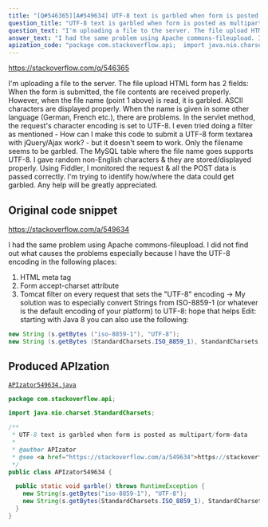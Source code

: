 ```yaml
---
title: "[Q#546365][A#549634] UTF-8 text is garbled when form is posted as multipart/form-data"
question_title: "UTF-8 text is garbled when form is posted as multipart/form-data"
question_text: "I'm uploading a file to the server. The file upload HTML form has 2 fields: When the form is submitted, the file contents are received properly. However, when the file name (point 1 above) is read, it is garbled. ASCII characters are displayed properly. When the name is given in some other language (German, French etc.), there are problems. In the servlet method, the request's character encoding is set to UTF-8. I even tried doing a filter as mentioned - How can I make this code to submit a UTF-8 form textarea with jQuery/Ajax work? - but it doesn't seem to work. Only the filename seems to be garbled. The MySQL table where the file name goes supports UTF-8. I gave random non-English characters & they are stored/displayed properly. Using Fiddler, I monitored the request & all the POST data is passed correctly. I'm trying to identify how/where the data could get garbled. Any help will be greatly appreciated."
answer_text: "I had the same problem using Apache commons-fileupload. I did not find out what causes the problems especially because I have the UTF-8 encoding in the following places: 1. HTML meta tag 2. Form accept-charset attribute 3. Tomcat filter on every request that sets the \"UTF-8\" encoding -> My solution was to especially convert Strings from ISO-8859-1 (or whatever is the default encoding of your platform) to UTF-8: hope that helps Edit: starting with Java 8 you can also use the following:"
apization_code: "package com.stackoverflow.api;  import java.nio.charset.StandardCharsets;  /**  * UTF-8 text is garbled when form is posted as multipart/form-data  *  * @author APIzator  * @see <a href=\"https://stackoverflow.com/a/549634\">https://stackoverflow.com/a/549634</a>  */ public class APIzator549634 {    public static void garble() throws RuntimeException {     new String(s.getBytes(\"iso-8859-1\"), \"UTF-8\");     new String(s.getBytes(StandardCharsets.ISO_8859_1), StandardCharsets.UTF_8);   } }"
---
```


https://stackoverflow.com/q/546365

I&#x27;m uploading a file to the server. The file upload HTML form has 2 fields:
When the form is submitted, the file contents are received properly. However, when the file name (point 1 above) is read, it is garbled. ASCII characters are displayed properly. When the name is given in some other language (German, French etc.), there are problems.
In the servlet method, the request&#x27;s character encoding is set to UTF-8. I even tried doing a filter as mentioned - How can I make this code to submit a UTF-8 form textarea with jQuery/Ajax work? - but it doesn&#x27;t seem to work. Only the filename seems to be garbled.
The MySQL table where the file name goes supports UTF-8. I gave random non-English characters &amp; they are stored/displayed properly.
Using Fiddler, I monitored the request &amp; all the POST data is passed correctly. I&#x27;m trying to identify how/where the data could get garbled. Any help will be greatly appreciated.



## Original code snippet

https://stackoverflow.com/a/549634

I had the same problem using Apache commons-fileupload.
I did not find out what causes the problems especially because I have the UTF-8 encoding in the following places:
1. HTML meta tag
2. Form accept-charset attribute
3. Tomcat filter on every request that sets the &quot;UTF-8&quot; encoding
-&gt; My solution was to especially convert Strings from ISO-8859-1 (or whatever is the default encoding of your platform) to UTF-8:
hope that helps
Edit: starting with Java 8 you can also use the following:

```java
new String (s.getBytes ("iso-8859-1"), "UTF-8");
new String (s.getBytes (StandardCharsets.ISO_8859_1), StandardCharsets.UTF_8);
```

## Produced APIzation

[`APIzator549634.java`](https://github.com/pasqualesalza/apization-temp-data/raw/master/apizations/java/APIzator549634.java)

```java
package com.stackoverflow.api;

import java.nio.charset.StandardCharsets;

/**
 * UTF-8 text is garbled when form is posted as multipart/form-data
 *
 * @author APIzator
 * @see <a href="https://stackoverflow.com/a/549634">https://stackoverflow.com/a/549634</a>
 */
public class APIzator549634 {

  public static void garble() throws RuntimeException {
    new String(s.getBytes("iso-8859-1"), "UTF-8");
    new String(s.getBytes(StandardCharsets.ISO_8859_1), StandardCharsets.UTF_8);
  }
}

```